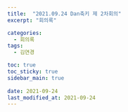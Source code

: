 ```yaml
---
title:  "2021.09.24 Dan축키 제 2차회의"
excerpt: "회의록"

categories:
  - 회의록
tags:
  - 김연경

toc: true
toc_sticky: true
sidebar_main: true
 
date: 2021-09-24
last_modified_at: 2021-09-24
---
```

